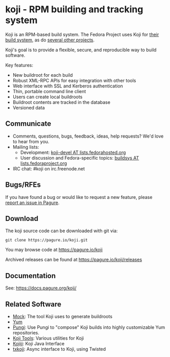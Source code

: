 koji - RPM building and tracking system
=======================================

Koji is an RPM-based build system. The Fedora Project uses Koji for [their build system](https://koji.fedoraproject.org/koji/), as do [several other projects](https://fedoraproject.org/wiki/Koji/RunsHere).

Koji's goal is to provide a flexible, secure, and reproducible way to build software.

Key features:

* New buildroot for each build
* Robust XML-RPC APIs for easy integration with other tools
* Web interface with SSL and Kerberos authentication
* Thin, portable command line client
* Users can create local buildroots
* Buildroot contents are tracked in the database
* Versioned data

Communicate
-----------

* Comments, questions, bugs, feedback, ideas, help requests? We'd love to hear from you.
* Mailing lists:
    * Development: [koji-devel AT lists.fedorahosted.org](https://lists.fedorahosted.org/archives/list/koji-devel@lists.fedorahosted.org/)
    * User discussion and Fedora-specific topics: [buildsys AT lists.fedoraproject.org](https://lists.fedoraproject.org/archives/list/buildsys@lists.fedoraproject.org/)
* IRC chat: #koji on irc.freenode.net

Bugs/RFEs
---------

If you have found a bug or would like to request a new feature, please [report an issue in Pagure](https://pagure.io/koji/issues).

Download
--------

The koji source code can be downloaded with git via:

    git clone https://pagure.io/koji.git

You may browse code at https://pagure.io/koji

Archived releases can be found at https://pagure.io/koji/releases

Documentation
-------------

See: https://docs.pagure.org/koji/


Related Software
----------------

* [Mock](https://fedoraproject.org/wiki/Projects/Mock): The tool Koji uses to generate buildroots
* [Yum](http://yum.baseurl.org/)
* [Pungi](https://pagure.io/pungi): Use Pungi to "compose" Koji builds into highly customizable Yum repositories.
* [Koji Tools](https://pagure.io/koji-tools): Various utilities for Koji
* [Kojiji](https://github.com/release-engineering/kojiji): Koji Java Interface
* [txkoji](https://github.com/ktdreyer/txkoji): Async interface to Koji, using Twisted
